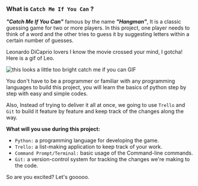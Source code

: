 ﻿
### What is  `Catch Me If You Can`  ?

***"Catch Me If You Can"*** famous by the name ***"Hangman"***, It is a classic guessing game for two or more players. In this project, one player needs to think of a word and the other tries to guess it by suggesting letters within a certain number of guesses. 

Leonardo DiCaprio lovers I know the movie crossed your mind, I gotcha! Here is a gif of Leo.

   ![this looks a little too bright catch me if you can GIF](https://media0.giphy.com/media/oBqQDEOGT11yo/giphy.gif?cid=ecf05e47cd49d5576c6319a71ae0f731af26b0a5c6a37f14&rid=giphy.gif)

You don't have to be a programmer or familiar with any programming languages to build this project, you will learn the basics of python step by step with easy and simple codes.

Also, Instead of trying to deliver it all at once, we going to use `Trello` and `Git` to build it feature by feature and keep track of the changes along the
way.


**What will you use during this project:**

 - `Python:` a programming language for developing the game.
 - `Trello:` a list-making application to keep track of your work.
 - `Command Prompt/Terminal:` basic usage of the Command-line commands.
 - `Git:` a version-control system for tracking the changes we're making
   to the code.
 

So are you excited? Let's gooooo.